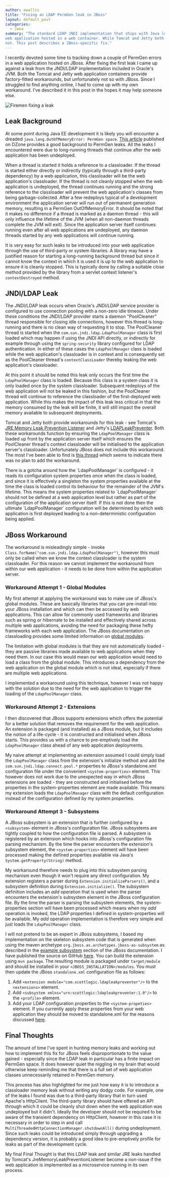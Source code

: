 ```yaml
---
author: awallis
title: "Fixing an LDAP PermGen leak in JBoss"
layout: default_post
categories:
  - Java
summary: "The standard LDAP JNDI implementation that ships with Java leaks a classloader reference when used from a 
web application hosted in a web container. While Tomcat and Jetty both include factory-fitted workarounds, JBoss  does 
not. This post describes a JBoss-specific fix."
---
```

I recently devoted some time to tracking down a couple of PermGen errors in a web application hosted on JBoss. After 
fixing the first leak I came up against a leak from the JNDI/LDAP implementation included in Oracle's JVM. Both the 
Tomcat and Jetty web application containers provide factory-fitted workarounds, but unfortunately not so with JBoss. 
Since I struggled to find anything online, I had to come up with my own workaround. I've described it in this post in 
the hopes it may help someone else.

<img src='{{ site.baseurl }}/awallis/assets/fixing_permgen_leak.jpg' title="Fixing Leaks" alt="Firemen fixing a leak" />

## Leak Background

At some point during Java EE development it is likely you will encounter a dreaded 
`java.lang.OutOfMemoryError: PermGen space`. [This article](http://java.dzone.com/articles/what-permgen-leak 
"What is a PermGen Leak?") published on DZone provides a good background to PermGen leaks. All the leaks I encountered 
were due to long-running threads that continue after the web application has been undeployed.

When a thread is started it holds a reference to a classloader. If the thread is started either directly or indirectly
(typically through a third-party dependency) by a web application, this classloader will be the web application's 
classloader. If the thread is not cleanly stopped when the web application is undeployed, the thread continues running
and the strong reference to the classloader will prevent the web application's classes from being garbage-collected.
After a few redeploys typical of a development environment the application server will run out of permanent generation
memory, resulting in a PermGen OutOfMemoryError. It should be noted that it makes no difference if a thread is marked
as a daemon thread - this will only influence the lifetime of the JVM (when all non-daemon threads complete the JVM
will exit). Since the application server itself continues running even after all web applications are undeployed, any
daemon threads started by any web applications will continue running.

It is very easy for such leaks to be introduced into your web application through the use of third-party or system 
libraries. A library may have a justified reason for starting a long-running background thread but since it cannot know 
the context in which it is used it is up to the web application to ensure it is cleanly stopped. This is typically done 
by calling a suitable close method provided by the library from a servlet context listener's `contextDestroyed` method.

## JNDI/LDAP Leak

The JNDI/LDAP leak occurs when Oracle's JNDI/LDAP service provider is configured to use connection pooling with a 
non-zero idle timeout. Under these conditions the JNDI/LDAP provider starts a daemon "PoolCleaner" thread responsible 
for closing idle connections, however this thread is long-running and there is no clean way of requesting it to stop.
The PoolCleaner thread is started when the `com.sun.jndi.ldap.LdapPoolManager` class is first loaded which may happen
if using the JNDI API directly, or indirectly for example through using the `spring-security` library configured for 
LDAP authentication. In either of these cases the `LdapPoolManager` class is loaded while the web application's 
classloader is in context and is consequently set as the PoolCleaner thread's `contextClassLoader` thereby leaking the
web application's classloader.

At this point it should be noted this leak only occurs the first time the `LdapPoolManager` class is loaded. Because 
this class is a system class it is only loaded once by the system classloader. Subsequent redeploys of the 
web application will not be leaked in this fashion, but the PoolCleaner thread will continue to reference the 
classloader of the first-deployed web application. While this makes the impact of this leak less critical in that the
memory consumed by the leak will be finite, it will still impact the overall memory available to subsequent deployments.

Tomcat and Jetty both provide workarounds for this leak - see Tomcat's [JRE Memory Leak Prevention Listener](https://tomcat.apache.org/tomcat-7.0-doc/config/listeners.html#JRE%20Memory%20Leak%20Prevention%20Listener%20-%20org.apache.catalina.core.JreMemoryLeakPreventionListener)
and Jetty's [LDAPLeakPreventer](http://www.eclipse.org/jetty/documentation/current/preventing-memory-leaks.html). Both
these workarounds function by ensuring the `LdapPoolManager` class is loaded up front by the application server itself
which ensures the PoolCleaner thread's context classloader will be initialised to the application server's classloader.
Unfortunately JBoss does not include this workaround. The most I've been able to find is [this thread](https://developer.jboss.org/thread/164760?_sscc=t) 
which seems to indicate there was no plan to add the workaround.

<a name="gotcha"/>
There is a gotcha around how the `LdapPoolManager` is configured - it reads its configuration system properties once when
the class is loaded, and since it is effectively a singleton the system properties available at the time the class is 
loaded control its behaviour for the remainder of the JVM's lifetime. This means the system properties related to
`LdapPoolManager` should not be defined at a web application level but rather as part of the configuration of the 
application server itself. If this is not done then the ultimate `LdapPoolManager` configuration will be determined by
which web application is first deployed leading to a non-deterministic configuration being applied.

## JBoss Workaround

The workaround is misleadingly simple - invoke `Class.forName("com.sun.jndi.ldap.LdapPoolManager")`, however this must
only be called when we know the context classloader is the system classloader. For this reason we cannot implement the
workaround from within our web application - it needs to be done from within the application server.

### Workaround Attempt 1 - Global Modules

My first attempt at applying the workaround was to make use of JBoss's global modules. These are basically libraries 
that you can pre-install into your JBoss installation and which can then be accessed by web applications. This can allow 
for commonly used frameworks and libraries such as spring or hibernate to be installed and effectively shared across 
multiple web applications, avoiding the need for packaging these hefty frameworks with each web application. 
The JBoss documentation on classloading provides some limited information on 
[global modules](https://docs.jboss.org/author/display/AS71/Class+Loading+in+AS7#ClassLoadinginAS7-GlobalModules "Global Modules").

The limitation with global modules is that they are not automatically loaded - they are passive libraries made available
to web applications when they need them. In our case this would mean our web application would need to load a class from
the global module. This introduces a dependency from the web application on the global module which is not ideal, 
especially if there are multiple web applications. 

I implemented a workaround using this technique, however I was not happy with the solution due to the need for the 
web application to trigger the loading of the `LdapPoolManager` class.

### Workaround Attempt 2 - Extensions

I then discovered that JBoss supports extensions which offers the potential for a better solution that removes the 
requirement for the web application. An extension is packaged (and installed) as a JBoss module, but it includes the 
notion of a life-cycle - it is constructed and initialised when JBoss starts. This provides us with a chance to 
pre-emptively load the `LdapPoolManager` class ahead of any web application deployments.

My naive attempt at implementing an extension assumed I could simply load the `LdapPoolManager` class from the
extension's initialize method and add the `com.sun.jndi.ldap.connect.pool.*` properties to JBoss's standalone.xml
configuration file under the convenient `<system-properties>` element. This however does not work due to the unexpected 
way in which JBoss extensions are loaded - they are constructed and initialised before the properties in the 
system-properties element are made available. This means my extension loads the `LdapPoolManager` class with the 
default configuration instead of the configuration defined by my system properties.

### Workaround Attempt 3 - Subsystems

A JBoss subsystem is an extension that is further configured by a `<subsystem>` element in JBoss's configuration file.
JBoss subsystems are tightly coupled to how the configuration file is parsed. A subsystem is registered by an extension
which hooks into JBoss's configuration file parsing mechanism. By the time the parser encounters the extension's 
subsystem element, the `<system-properties>` element will have been processed making the defined properties 
available via Java's `System.getProperty(String)` method.

My workaround therefore needs to plug into this subsystem parsing mechanism even though it won't require any direct
configuration. My extension registers a parser during `Extension.initializeParsers()`, and a subsystem definition
during `Extension.initialize()`. The subsystem definition includes an *add* operation that is used when the parser 
encounters the extension's subsystem element in the JBoss configuration file. By the time the parser is parsing
the subsystem elements, the system-properties section will have been processed which means when my *add* 
operation is invoked, the LDAP properties I defined in system-properties will be available. My *add* operation 
implementation is therefore very simple and just loads the `LdapPoolManager` class.

I will not pretend to be an expert in JBoss subsystems, I based my implementation on the skeleton 
subsystem code that is generated when using the maven archetype `org.jboss.as.archetypes.jboss-as-subsystem` as 
described in the [example subsystem](https://docs.jboss.org/author/display/AS71/Example+subsystem) section of the JBoss
documentation. I have published the source on GitHub [here](https://github.com/awallis-scottlogic/jboss-ldap-leak-preventer). 
You can build the extension using `mvn package`. The resulting module is packaged under `target/module` and should be 
installed in your `<JBOSS_INSTALLATION>/modules`. You must then update the JBoss `standalone.xml` configuration file as 
follows:

  1. Add `<extension module="com.scottlogic.ldapleakpreventer"/>` to the `<extensions>` element.
  1. Add `<subsystem xmlns="urn:scottlogic:ldapleakpreventer:1.0"/>` to the `<profile>` element.
  1. Add your LDAP configuration properties to the `<system-propeties>` element. If you currently apply these properties
from your web application they should be moved to standalone.xml for the reasons discussed [here](#gotcha).

## Final Thoughts

The amount of time I've spent in hunting memory leaks and working out how to implement this fix for JBoss feels 
disproportionate to the value gained - especially since the LDAP leak in particular has a finite impact on PermGen 
space. It does however quiet the niggling in my brain that would otherwise keep reminding me that there is a full set of
web application classes unnecessarily retained in PermGen memory.

This process has also highlighted for me just how easy it is to introduce a classloader memory leak without writing any
dodgy code. For example, one of the leaks I found was due to a third-party library that in turn used 
Apache's HttpClient. The third-party library should have offered an API through which it could be cleanly shut down 
when the web application was undeployed but it didn't. Ideally the developer should not be required to be aware of the
transient dependency on HttpClient, however in this case it is necessary in order to step in and call 
`MultiThreadedHttpConnectionManager.shutdownAll()` during undeployment. Since such leaks could be introduced simply
through upgrading a dependency version, it is probably a good idea to pre-emptively profile for leaks as part of the
development cycle.

My final Final Thought is that this LDAP leak and similar JRE leaks handled by Tomcat's JreMemoryLeakPreventionListener
become a non-issue if the web application is implemented as a microservice running in its own process.
